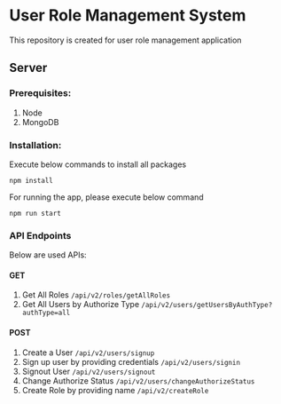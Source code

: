 # User Role Management System
This repository is created for user role management application

## Server

### Prerequisites:

1. Node
2. MongoDB

### Installation:

Execute below commands to install all packages

`npm install`

For running the app, please execute below command

`npm run start`

### API Endpoints

Below are used APIs:

#### GET

1. Get All Roles `/api/v2/roles/getAllRoles`
2. Get All Users by Authorize Type `/api/v2/users/getUsersByAuthType?authType=all`

#### POST

1. Create a User `/api/v2/users/signup`
2. Sign up user by providing credentials `/api/v2/users/signin`
3. Signout User `/api/v2/users/signout`
4. Change Authorize Status `/api/v2/users/changeAuthorizeStatus`
5. Create Role by providing name `/api/v2/createRole`
